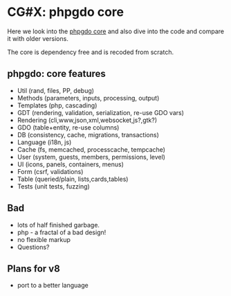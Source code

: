 # CG#X: phpgdo core

Here we look into the 
[phpgdo core](https://github.com/gizmore/phpgdo)
and also dive into the code and compare it with older versions.

The core is dependency free and is recoded from scratch.

## phpgdo: core features
 - Util (rand, files, PP, debug)
 - Methods (parameters, inputs, processing, output)
 - Templates (php, cascading)
 - GDT (rendering, validation, serialization, re-use GDO vars)
 - Rendering (cli,www,json,xml,websocket,js?,gtk?)
 - GDO (table+entity, re-use columns)
 - DB (consistency, cache, migrations, transactions)
 - Language (i18n, js)
 - Cache (fs, memcached, processcache, tempcache)
 - User (system, guests, members, permissions, level)
 - UI (icons, panels, containers, menus)
 - Form (csrf, validations)
 - Table (queried/plain, lists,cards,tables)
 - Tests (unit tests, fuzzing)

## Bad
 - lots of half finished garbage.
 - php - a fractal of a bad design!
 - no flexible markup
 - Questions?
 
## Plans for v8
 - port to a better language
 
